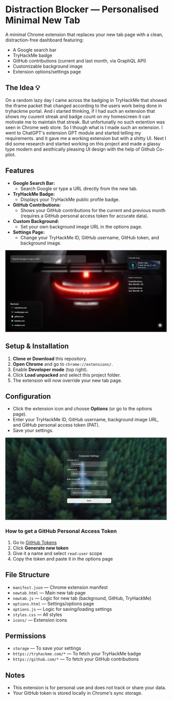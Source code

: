 # Distraction Blocker — Personalised Minimal New Tab

A minimal Chrome extension that replaces your new tab page with a clean, distraction-free dashboard featuring:

- A Google search bar
- TryHackMe badge
- GitHub contributions (current and last month, via GraphQL API)
- Customizable background image
- Extension options/settings page

## The Idea 💡

On a random lazy day I came across the badging in TryHackMe that showed the iframe packet that changed according to the users work being done in tryhackme portal. And i started thinking, if I had such an extension that shows my cuurent streak and badge count on my homescreen it can motivate me to maintain that streak. But unfortunatly no such extention was seen in Chrome web store. So I though what is I made such an extension. I went to ChatGPT's extension GPT module and started telling my requirements. and it gave me a working extension but with a shitty UI. Next I did some research and started working on this project and made a glassy type modern and aesthically pleasing UI design with the help of Github Co-pilot. 

## Features

- **Google Search Bar:**
  - Search Google or type a URL directly from the new tab.
- **TryHackMe Badge:**
  - Displays your TryHackMe public profile badge.
- **GitHub Contributions:**
  - Shows your GitHub contributions for the current and previous month (requires a GitHub personal access token for accurate data).
- **Custom Background:**
  - Set your own background image URL in the options page.
- **Settings Page:**
  - Change your TryHackMe ID, GitHub username, GitHub token, and background image.
 
![Newtab](./icons/Newtab.png)

## Setup & Installation

1. **Clone or Download** this repository.
2. **Open Chrome** and go to `chrome://extensions/`.
3. Enable **Developer mode** (top right).
4. Click **Load unpacked** and select this project folder.
5. The extension will now override your new tab page.

## Configuration

- Click the extension icon and choose **Options** (or go to the options page).
- Enter your TryHackMe ID, GitHub username, background image URL, and GitHub personal access token (PAT).
- Save your settings.

![Options page](./icons/Options.png)


### How to get a GitHub Personal Access Token
1. Go to [GitHub Tokens](https://github.com/settings/tokens)
2. Click **Generate new token**
3. Give it a name and select `read:user` scope
4. Copy the token and paste it in the options page

## File Structure

- `manifest.json` — Chrome extension manifest
- `newtab.html` — Main new tab page
- `newtab.js` — Logic for new tab (background, GitHub, TryHackMe)
- `options.html` — Settings/options page
- `options.js` — Logic for saving/loading settings
- `styles.css` — All styles
- `icons/` — Extension icons

## Permissions
- `storage` — To save your settings
- `https://tryhackme.com/*` — To fetch your TryHackMe badge
- `https://github.com/*` — To fetch your GitHub contributions

## Notes
- This extension is for personal use and does not track or share your data.
- Your GitHub token is stored locally in Chrome's sync storage.



